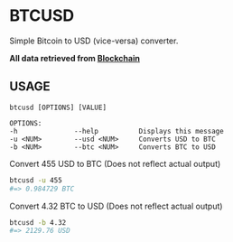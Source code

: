 
# BTCUSD #

Simple Bitcoin to USD (vice-versa) converter.

**All data retrieved from [Blockchain](https://blockchain.info)**

## USAGE ##

```
btcusd [OPTIONS] [VALUE]

OPTIONS:
-h				--help			Displays this message
-u <NUM>		--usd <NUM>		Converts USD to BTC
-b <NUM>		--btc <NUM>		Converts BTC to USD
```

Convert 455 USD to BTC (Does not reflect actual output)

```bash
btcusd -u 455
#=> 0.984729 BTC
```

Convert 4.32 BTC to USD (Does not reflect actual output)

```bash
btcusd -b 4.32
#=> 2129.76 USD
```

